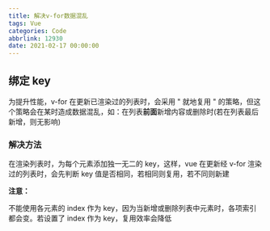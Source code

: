 ```yaml
---
title: 解决v-for数据混乱
tags: Vue
categories: Code
abbrlink: 12930
date: 2021-02-17 00:00:00
---
```


## 绑定 key

为提升性能，v-for 在更新已渲染过的列表时，会采用 " 就地复用 " 的策略，但这个策略会在某时造成数据混乱，如：在列表**前面**新增内容或删除时(若在列表最后新增，则无影响)

<!-- more -->

### 解决方法

在渲染列表时，为每个元素添加独一无二的 key，这样，vue 在更新经 v-for 渲染过的列表时，会先判断 key 值是否相同，若相同则复用，若不同则新建

**注意：**

不能使用各元素的 index 作为 key，因为当新增或删除列表中元素时，各项索引都会变。若设置了 index 作为 key，复用效率会降低
